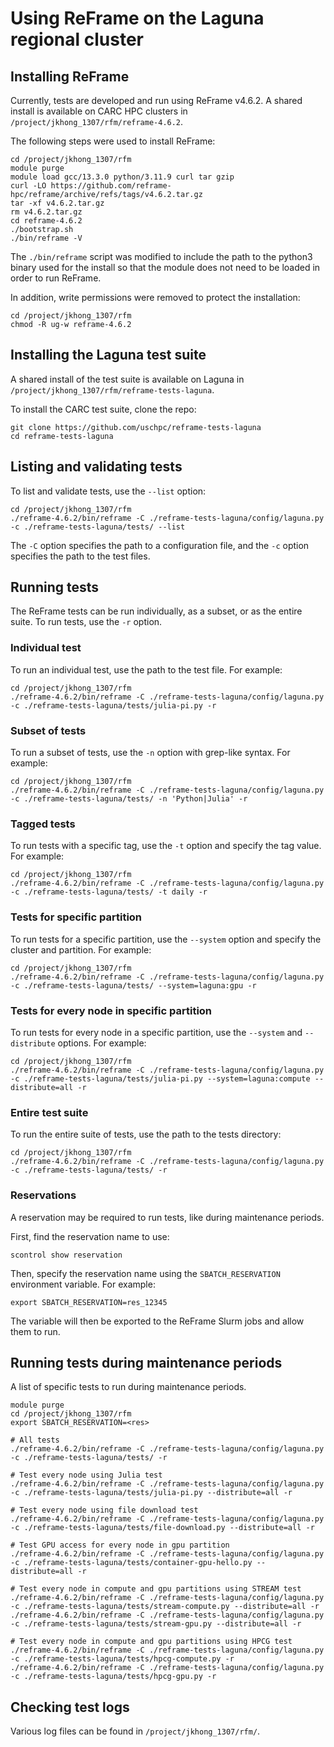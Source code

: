 # Using ReFrame on the Laguna regional cluster

## Installing ReFrame

Currently, tests are developed and run using ReFrame v4.6.2. A shared install is available on CARC HPC clusters in `/project/jkhong_1307/rfm/reframe-4.6.2`.

The following steps were used to install ReFrame:

```
cd /project/jkhong_1307/rfm
module purge
module load gcc/13.3.0 python/3.11.9 curl tar gzip
curl -LO https://github.com/reframe-hpc/reframe/archive/refs/tags/v4.6.2.tar.gz
tar -xf v4.6.2.tar.gz
rm v4.6.2.tar.gz
cd reframe-4.6.2
./bootstrap.sh
./bin/reframe -V
```

The `./bin/reframe` script was modified to include the path to the python3 binary used for the install so that the module does not need to be loaded in order to run ReFrame.

In addition, write permissions were removed to protect the installation:

```
cd /project/jkhong_1307/rfm
chmod -R ug-w reframe-4.6.2
```

## Installing the Laguna test suite

A shared install of the test suite is available on Laguna in `/project/jkhong_1307/rfm/reframe-tests-laguna`.

To install the CARC test suite, clone the repo:

```
git clone https://github.com/uschpc/reframe-tests-laguna
cd reframe-tests-laguna
```

## Listing and validating tests

To list and validate tests, use the `--list` option:

```
cd /project/jkhong_1307/rfm
./reframe-4.6.2/bin/reframe -C ./reframe-tests-laguna/config/laguna.py -c ./reframe-tests-laguna/tests/ --list
```

The `-C` option specifies the path to a configuration file, and the `-c` option specifies the path to the test files.

## Running tests

The ReFrame tests can be run individually, as a subset, or as the entire suite. To run tests, use the `-r` option.

### Individual test

To run an individual test, use the path to the test file. For example:

```
cd /project/jkhong_1307/rfm
./reframe-4.6.2/bin/reframe -C ./reframe-tests-laguna/config/laguna.py -c ./reframe-tests-laguna/tests/julia-pi.py -r
```

### Subset of tests

To run a subset of tests, use the `-n` option with grep-like syntax. For example:

```
cd /project/jkhong_1307/rfm
./reframe-4.6.2/bin/reframe -C ./reframe-tests-laguna/config/laguna.py -c ./reframe-tests-laguna/tests/ -n 'Python|Julia' -r
```

### Tagged tests

To run tests with a specific tag, use the `-t` option and specify the tag value. For example:

```
cd /project/jkhong_1307/rfm
./reframe-4.6.2/bin/reframe -C ./reframe-tests-laguna/config/laguna.py -c ./reframe-tests-laguna/tests/ -t daily -r
```

### Tests for specific partition

To run tests for a specific partition, use the `--system` option and specify the cluster and partition. For example:

```
cd /project/jkhong_1307/rfm
./reframe-4.6.2/bin/reframe -C ./reframe-tests-laguna/config/laguna.py -c ./reframe-tests-laguna/tests/ --system=laguna:gpu -r
```

### Tests for every node in specific partition

To run tests for every node in a specific partition, use the `--system` and `--distribute` options. For example:

```
cd /project/jkhong_1307/rfm
./reframe-4.6.2/bin/reframe -C ./reframe-tests-laguna/config/laguna.py -c ./reframe-tests-laguna/tests/julia-pi.py --system=laguna:compute --distribute=all -r
```

### Entire test suite

To run the entire suite of tests, use the path to the tests directory:

```
cd /project/jkhong_1307/rfm
./reframe-4.6.2/bin/reframe -C ./reframe-tests-laguna/config/laguna.py -c ./reframe-tests-laguna/tests/ -r
```

### Reservations

A reservation may be required to run tests, like during maintenance periods.

First, find the reservation name to use:

```
scontrol show reservation
```

Then, specify the reservation name using the `SBATCH_RESERVATION` environment variable. For example:

```
export SBATCH_RESERVATION=res_12345
```

The variable will then be exported to the ReFrame Slurm jobs and allow them to run.

## Running tests during maintenance periods

A list of specific tests to run during maintenance periods.

```
module purge
cd /project/jkhong_1307/rfm
export SBATCH_RESERVATION=<res>

# All tests
./reframe-4.6.2/bin/reframe -C ./reframe-tests-laguna/config/laguna.py -c ./reframe-tests-laguna/tests/ -r

# Test every node using Julia test
./reframe-4.6.2/bin/reframe -C ./reframe-tests-laguna/config/laguna.py -c ./reframe-tests-laguna/tests/julia-pi.py --distribute=all -r

# Test every node using file download test
./reframe-4.6.2/bin/reframe -C ./reframe-tests-laguna/config/laguna.py -c ./reframe-tests-laguna/tests/file-download.py --distribute=all -r

# Test GPU access for every node in gpu partition
./reframe-4.6.2/bin/reframe -C ./reframe-tests-laguna/config/laguna.py -c ./reframe-tests-laguna/tests/container-gpu-hello.py --distribute=all -r

# Test every node in compute and gpu partitions using STREAM test
./reframe-4.6.2/bin/reframe -C ./reframe-tests-laguna/config/laguna.py -c ./reframe-tests-laguna/tests/stream-compute.py --distribute=all -r
./reframe-4.6.2/bin/reframe -C ./reframe-tests-laguna/config/laguna.py -c ./reframe-tests-laguna/tests/stream-gpu.py --distribute=all -r

# Test every node in compute and gpu partitions using HPCG test
./reframe-4.6.2/bin/reframe -C ./reframe-tests-laguna/config/laguna.py -c ./reframe-tests-laguna/tests/hpcg-compute.py -r
./reframe-4.6.2/bin/reframe -C ./reframe-tests-laguna/config/laguna.py -c ./reframe-tests-laguna/tests/hpcg-gpu.py -r

```

## Checking test logs

Various log files can be found in `/project/jkhong_1307/rfm/`.

